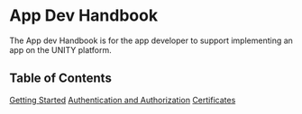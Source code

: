<!-- DOCTOC SKIP -->

# App Dev Handbook

The App dev Handbook is for the app developer to support implementing an app on the UNITY platform.

## Table of Contents

[Getting Started](getting-started.md)
[Authentication and Authorization](authentication-and-authorization.md)
[Certificates](certificates.md)


